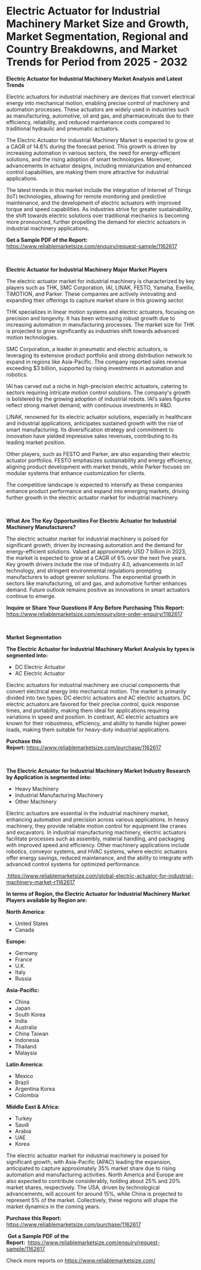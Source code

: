 <p><h1>Electric Actuator for Industrial Machinery Market Size and Growth, Market Segmentation, Regional and Country Breakdowns, and Market Trends for Period from 2025 -  2032</h1></p><p><strong>Electric Actuator for Industrial Machinery Market Analysis and Latest Trends</strong></p>
<p><p>Electric actuators for industrial machinery are devices that convert electrical energy into mechanical motion, enabling precise control of machinery and automation processes. These actuators are widely used in industries such as manufacturing, automotive, oil and gas, and pharmaceuticals due to their efficiency, reliability, and reduced maintenance costs compared to traditional hydraulic and pneumatic actuators.</p><p>The Electric Actuator for Industrial Machinery Market is expected to grow at a CAGR of 14.6% during the forecast period. This growth is driven by increasing automation in various sectors, the need for energy-efficient solutions, and the rising adoption of smart technologies. Moreover, advancements in actuator designs, including miniaturization and enhanced control capabilities, are making them more attractive for industrial applications.</p><p>The latest trends in this market include the integration of Internet of Things (IoT) technologies, allowing for remote monitoring and predictive maintenance, and the development of electric actuators with improved torque and speed capabilities. As industries strive for greater sustainability, the shift towards electric solutions over traditional mechanics is becoming more pronounced, further propelling the demand for electric actuators in industrial machinery applications.</p></p>
<p><strong>Get a Sample PDF of the Report:&nbsp;</strong> <a href="https://www.reliablemarketsize.com/enquiry/request-sample/1162617?utm_campaign=2876&utm_medium=2&utm_source=Github&utm_content=ia&utm_term=24032025&utm_id=electric-actuator-for-industrial-machinery">https://www.reliablemarketsize.com/enquiry/request-sample/1162617</a></p>
<p>&nbsp;</p>
<p><strong>Electric Actuator for Industrial Machinery Major Market Players</strong></p>
<p><p>The electric actuator market for industrial machinery is characterized by key players such as THK, SMC Corporation, IAI, LINAK, FESTO, Yamaha, Ewellix, TiMOTION, and Parker. These companies are actively innovating and expanding their offerings to capture market share in this growing sector.</p><p>THK specializes in linear motion systems and electric actuators, focusing on precision and longevity. It has been witnessing robust growth due to increasing automation in manufacturing processes. The market size for THK is projected to grow significantly as industries shift towards advanced motion technologies.</p><p>SMC Corporation, a leader in pneumatic and electric actuators, is leveraging its extensive product portfolio and strong distribution network to expand in regions like Asia-Pacific. The company reported sales revenue exceeding $3 billion, supported by rising investments in automation and robotics.</p><p>IAI has carved out a niche in high-precision electric actuators, catering to sectors requiring intricate motion control solutions. The company's growth is bolstered by the growing adoption of industrial robots. IAI’s sales figures reflect strong market demand, with continuous investments in R&D.</p><p>LINAK, renowned for its electric actuator solutions, especially in healthcare and industrial applications, anticipates sustained growth with the rise of smart manufacturing. Its diversification strategy and commitment to innovation have yielded impressive sales revenues, contributing to its leading market position.</p><p>Other players, such as FESTO and Parker, are also expanding their electric actuator portfolios. FESTO emphasizes sustainability and energy efficiency, aligning product development with market trends, while Parker focuses on modular systems that enhance customization for clients.</p><p>The competitive landscape is expected to intensify as these companies enhance product performance and expand into emerging markets, driving further growth in the electric actuator market for industrial machinery.</p></p>
<p>&nbsp;</p>
<p><strong>What Are The Key Opportunities For Electric Actuator for Industrial Machinery Manufacturers?</strong></p>
<p><p>The electric actuator market for industrial machinery is poised for significant growth, driven by increasing automation and the demand for energy-efficient solutions. Valued at approximately USD 7 billion in 2023, the market is expected to grow at a CAGR of 6% over the next five years. Key growth drivers include the rise of Industry 4.0, advancements in IoT technology, and stringent environmental regulations prompting manufacturers to adopt greener solutions. The exponential growth in sectors like manufacturing, oil and gas, and automotive further enhances demand. Future outlook remains positive as innovations in smart actuators continue to emerge.</p></p>
<p><strong>Inquire or Share Your Questions If Any Before Purchasing This Report:</strong> <a href="https://www.reliablemarketsize.com/enquiry/pre-order-enquiry/1162617?utm_campaign=2876&utm_medium=2&utm_source=Github&utm_content=ia&utm_term=24032025&utm_id=electric-actuator-for-industrial-machinery">https://www.reliablemarketsize.com/enquiry/pre-order-enquiry/1162617</a></p>
<p>&nbsp;</p>
<p><strong>Market Segmentation</strong></p>
<p><strong>The Electric Actuator for Industrial Machinery Market Analysis by types is segmented into:</strong></p>
<p><ul><li>DC Electric Actuator</li><li>AC Electric Actuator</li></ul></p>
<p><p>Electric actuators for industrial machinery are crucial components that convert electrical energy into mechanical motion. The market is primarily divided into two types: DC electric actuators and AC electric actuators. DC electric actuators are favored for their precise control, quick response times, and portability, making them ideal for applications requiring variations in speed and position. In contrast, AC electric actuators are known for their robustness, efficiency, and ability to handle higher power loads, making them suitable for heavy-duty industrial applications.</p></p>
<p><strong>Purchase this Report:&nbsp;</strong><a href="https://www.reliablemarketsize.com/purchase/1162617?utm_campaign=2876&utm_medium=2&utm_source=Github&utm_content=ia&utm_term=24032025&utm_id=electric-actuator-for-industrial-machinery">https://www.reliablemarketsize.com/purchase/1162617</a></p>
<p>&nbsp;</p>
<p><strong>The Electric Actuator for Industrial Machinery Market Industry Research by Application is segmented into:</strong></p>
<p><ul><li>Heavy Machinery</li><li>Industrial Manufacturing Machinery</li><li>Other Machinery</li></ul></p>
<p><p>Electric actuators are essential in the industrial machinery market, enhancing automation and precision across various applications. In heavy machinery, they provide reliable motion control for equipment like cranes and excavators. In industrial manufacturing machinery, electric actuators facilitate processes such as assembly, material handling, and packaging with improved speed and efficiency. Other machinery applications include robotics, conveyor systems, and HVAC systems, where electric actuators offer energy savings, reduced maintenance, and the ability to integrate with advanced control systems for optimized performance.</p></p>
<p><a href="https://www.reliablemarketsize.com/global-electric-actuator-for-industrial-machinery-market-r1162617?utm_campaign=2876&utm_medium=2&utm_source=Github&utm_content=ia&utm_term=24032025&utm_id=electric-actuator-for-industrial-machinery">&nbsp;https://www.reliablemarketsize.com/global-electric-actuator-for-industrial-machinery-market-r1162617</a></p>
<p><strong>In terms of Region, the Electric Actuator for Industrial Machinery Market Players available by Region are:</strong></p>
<p>
    <p> <strong> North America: </strong>
        <ul>
            <li>United States</li>
            <li>Canada</li>
        </ul>
        </p> 
    <p> <strong> Europe: </strong>
        <ul>
            <li>Germany</li>
            <li>France</li>
            <li>U.K.</li>
            <li>Italy</li>
            <li>Russia</li>
        </ul>
        </p> 
    <p> <strong> Asia-Pacific: </strong>
        <ul>
            <li>China</li>
            <li>Japan</li>
            <li>South Korea</li>
            <li>India</li>
            <li>Australia</li>
            <li>China Taiwan</li>
            <li>Indonesia</li>
            <li>Thailand</li>
            <li>Malaysia</li>
        </ul>
        </p> 
    <p> <strong> Latin America: </strong>
        <ul>
            <li>Mexico</li>
            <li>Brazil</li>
            <li>Argentina Korea</li>
            <li>Colombia</li>
        </ul>
        </p> 
    <p> <strong> Middle East & Africa: </strong>
        <ul>
            <li>Turkey</li>
            <li>Saudi</li>
            <li>Arabia</li>
            <li>UAE</li>
            <li>Korea</li>
        </ul>
    </p>
    </p>
<p><p>The electric actuator market for industrial machinery is poised for significant growth, with Asia-Pacific (APAC) leading the expansion, anticipated to capture approximately 35% market share due to rising automation and manufacturing activities. North America and Europe are also expected to contribute considerably, holding about 25% and 20% market shares, respectively. The USA, driven by technological advancements, will account for around 15%, while China is projected to represent 5% of the market. Collectively, these regions will shape the market dynamics in the coming years.</p></p>
<p><strong>Purchase this Report: </strong><a href="https://www.reliablemarketsize.com/purchase/1162617?utm_campaign=2876&utm_medium=2&utm_source=Github&utm_content=ia&utm_term=24032025&utm_id=electric-actuator-for-industrial-machinery">https://www.reliablemarketsize.com/purchase/1162617</a></p>
<p>&nbsp;<strong>Get a Sample PDF of the Report:&nbsp;&nbsp;</strong><a href="https://www.reliablemarketsize.com/enquiry/request-sample/1162617?utm_campaign=2876&utm_medium=2&utm_source=Github&utm_content=ia&utm_term=24032025&utm_id=electric-actuator-for-industrial-machinery">https://www.reliablemarketsize.com/enquiry/request-sample/1162617</a></p>
<p><strong></strong></p>
<p>Check more reports on <a href="https://www.reliablemarketsize.com/?utm_campaign=2876&utm_medium=2&utm_source=Github&utm_content=ia&utm_term=24032025&utm_id=electric-actuator-for-industrial-machinery">https://www.reliablemarketsize.com/</a></p>